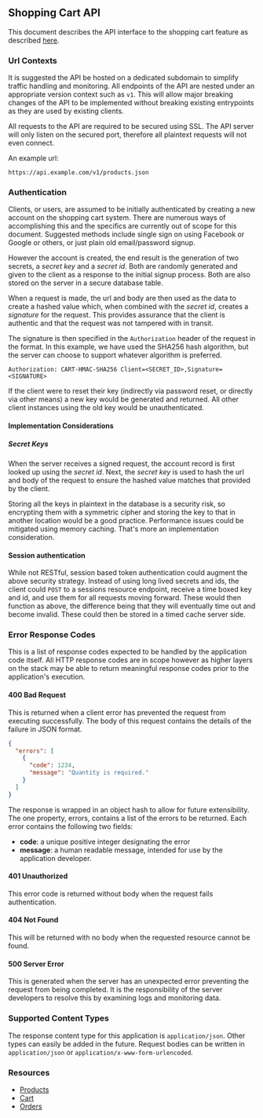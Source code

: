 ## Shopping Cart API

This document describes the API interface to the shopping cart feature as described [here](https://docs.google.com/document/d/1SEgRYzaLnuIJ669NCLmiY94iGfI2JHEP8Jsh1iLxViU/).

### Url Contexts

It is suggested the API be hosted on a dedicated subdomain to simplify traffic handling
and monitoring. All endpoints of the API are nested under an appropriate version context
such as `v1`. This will allow major breaking changes of the API to be implemented without
breaking existing entrypoints as they are used by existing clients.

All requests to the API are required to be secured using SSL. The API server will only
listen on the secured port, therefore all plaintext requests will not even connect.

An example url:

```
https://api.example.com/v1/products.json
```

### Authentication

Clients, or users, are assumed to be initially authenticated by creating a new account
on the shopping cart system. There are numerous ways of accomplishing this and the
specifics are currently out of scope for this document. Suggested methods include
single sign on using Facebook or Google or others, or just plain old email/password signup.

However the account is created, the end result is the generation of two secrets, a
*secret key* and a *secret id*. Both are randomly generated and given to the client
as a response to the initial signup process. Both are also stored on the server in a
secure database table.

When a request is made, the url and body are then used as the data to create a hashed
value which, when combined with the *secret id*, creates a *signature* for the request.
This provides assurance that the client is authentic and that the request was not tampered
with in transit.

The signature is then specified in the `Authorization` header of the request in the format.
In this example, we have used the SHA256 hash algorithm, but the server can choose to
support whatever algorithm is preferred.

```
Authorization: CART-HMAC-SHA256 Client=<SECRET_ID>,Signature=<SIGNATURE>
```

If the client were to reset their key (indirectly via password reset, or directly via
other means) a new key would be generated and returned. All other client instances using the
old key would be unauthenticated.

#### Implementation Considerations

##### Secret Keys

When the server receives a signed request, the account record is first looked up using the
*secret id*. Next, the *secret key* is used to hash the url and body of the request to ensure
the hashed value matches that provided by the client.

Storing all the keys in plaintext in the database is a security risk, so encrypting them
with a symmetric cipher and storing the key to that in another location would be a good
practice. Performance issues could be mitigated using memory caching. That's more an
implementation consideration.

#### Session authentication

While not RESTful, session based token authentication could augment the above security strategy.
Instead of using long lived secrets and ids, the client could `POST` to a sessions
resource endpoint, receive a time boxed key and id, and use them for all requests moving forward.
These would then function as above, the difference being that they will eventually time out
and become invalid. These could then be stored in a timed cache server side.

### Error Response Codes

This is a list of response codes expected to be handled by the application code itself. All HTTP
response codes are in scope however as higher layers on the stack may be able to return
meaningful response codes prior to the application's execution.

#### 400 Bad Request

This is returned when a client error has prevented the request from executing successfully. The body
of this request contains the details of the failure in JSON format.

```json
{
  "errors": [
    {
      "code": 1234,
      "message": "Quantity is required."
    }
  ]
}
```

The response is wrapped in an object hash to allow for future extensibility. The one
property, errors, contains a list of the errors to be returned. Each error contains
the following two fields:

* **code**: a unique positive integer designating the error
* **message**: a human readable message, intended for use by the application developer.

#### 401 Unauthorized

This error code is returned without body when the request fails authentication.

#### 404 Not Found

This will be returned with no body when the requested resource cannot be found.

#### 500 Server Error

This is generated when the server has an unexpected error preventing the request from being completed.
It is the responsibility of the server developers to resolve this by examining logs
and monitoring data.

### Supported Content Types

The response content type for this application is `application/json`. Other types can easily
be added in the future. Request bodies can be written in `application/json` or
`application/x-www-form-urlencoded`.

### Resources

* [Products](/docs/products.md)
* [Cart](/docs/cart.md)
* [Orders](/docs/orders.md)
